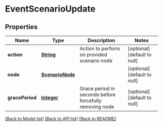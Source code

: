 # EventScenarioUpdate
## Properties

Name | Type | Description | Notes
------------ | ------------- | ------------- | -------------
**action** | [**String**](string.md) | Action to perform on provided scenario node | [optional] [default to null]
**node** | [**ScenarioNode**](ScenarioNode.md) |  | [optional] [default to null]
**gracePeriod** | [**Integer**](integer.md) | Grace period in seconds before forcefully removing node | [optional] [default to null]

[[Back to Model list]](../README.md#documentation-for-models) [[Back to API list]](../README.md#documentation-for-api-endpoints) [[Back to README]](../README.md)

